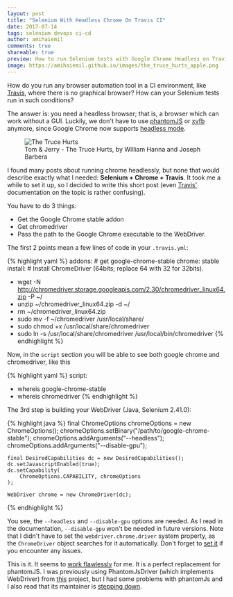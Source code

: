 ```yaml
---
layout: post
title: "Selenium With Headless Chrome On Travis CI"
date: 2017-07-14
tags: selenium devops ci-cd
author: amihaiemil
comments: true
shareable: true
preview: How to run Selenium tests with Google Chrome Headless on Travis CI.
image: https://amihaiemil.github.io/images/the_truce_hurts_apple.png
---
```


How do you run any browser automation tool in a CI environment, like [Travis](https://travis-ci.org/), where there is no graphical browser? How can
your Selenium tests run in such conditions?

The answer is: you need a headless browser; that is, a browser which can work
without a GUI. Luckily, we don't have to use [phantomJS](http://phantomjs.org/) or [xvfb](https://docs.travis-ci.com/user/gui-and-headless-browsers/#Using-xvfb-to-Run-Tests-That-Require-a-GUI) anymore, since Google Chrome now supports [headless mode](https://developers.google.com/web/updates/2017/04/headless-chrome).

<figure class="articleimg">
 <img src="{{page.image}}" alt="The Truce Hurts">
 <figcaption>
 Tom & Jerry - The Truce Hurts, by  William Hanna and Joseph Barbera
 </figcaption>
</figure>

I found many posts about running chrome headlessly, but none that would describe exactly what I needed: <b>Selenium + Chrome + Travis</b>. It took me a while to set it up, so I decided to write this short post (even [Travis'](https://docs.travis-ci.com/user/gui-and-headless-browsers/#Using-the-Chrome-addon-in-the-headless-mode) documentation on the topic is rather confusing).

You have to do 3 things:

  * Get the Google Chrome stable addon
  * Get chromedriver
  * Pass the path to the Google Chrome executable to the WebDriver.

The first 2 points mean a few lines of code in your ``.travis.yml``:

{% highlight yaml %}
addons: # get google-chrome-stable
  chrome: stable
install: # Install ChromeDriver (64bits; replace 64 with 32 for 32bits).
  - wget -N http://chromedriver.storage.googleapis.com/2.30/chromedriver_linux64.zip -P ~/
  - unzip ~/chromedriver_linux64.zip -d ~/
  - rm ~/chromedriver_linux64.zip
  - sudo mv -f ~/chromedriver /usr/local/share/
  - sudo chmod +x /usr/local/share/chromedriver
  - sudo ln -s /usr/local/share/chromedriver /usr/local/bin/chromedriver
{% endhighlight %}

Now, in the ``script`` section you will be able to see both google chrome and chromedriver, like this

{% highlight yaml %}
script:
  - whereis google-chrome-stable
  - whereis chromedriver
{% endhighlight %}

The 3rd step is building your WebDriver (Java, Selenium 2.41.0):

{% highlight java %}
    final ChromeOptions chromeOptions = new ChromeOptions();
    chromeOptions.setBinary("/path/to/google-chrome-stable");
    chromeOptions.addArguments("--headless");
    chromeOptions.addArguments("--disable-gpu");

    final DesiredCapabilities dc = new DesiredCapabilities();
    dc.setJavascriptEnabled(true);
    dc.setCapability(
        ChromeOptions.CAPABILITY, chromeOptions
    );

    WebDriver chrome = new ChromeDriver(dc);
{% endhighlight %}

You see, the ``--headless`` and ``--disable-gpu`` options are needed. As I read in the
documentation, ``--disable-gpu`` won't be needed in future versions. Note that I didn't have to set the ``webdriver.chrome.driver`` system property, as the ``ChromeDriver`` object searches for it automatically. Don't forget to [set it](https://stackoverflow.com/questions/13724778/how-to-run-selenium-webdriver-test-cases-in-chrome) if you encounter any issues.

This is it. It seems to [work flawlessly](https://github.com/opencharles/charles#integration-tests) for me. It is a perfect replacement for phantomJS. I was previously using PhantomJsDriver (which implements WebDriver) from
[this](https://github.com/detro/ghostdriver) project, but I had some problems with phantomJs and I also read that its maintainer is [stepping down](https://groups.google.com/forum/#!msg/phantomjs/9aI5d-LDuNE/5Z3SMZrqAQAJ).
